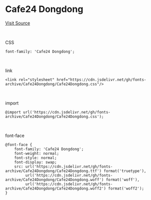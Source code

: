 # Cafe24 Dongdong

[Visit Source](https://fonts.cafe24.com/)

&nbsp;

CSS

```
font-family: 'Cafe24 Dongdong';
```

&nbsp;

link

```
<link rel="stylesheet" href="https://cdn.jsdelivr.net/gh/fonts-archive/Cafe24Dongdong/Cafe24Dongdong.css"/>
```

&nbsp;

import

```
@import url('https://cdn.jsdelivr.net/gh/fonts-archive/Cafe24Dongdong/Cafe24Dongdong.css');
```

&nbsp;

font-face

```
@font-face {
    font-family: 'Cafe24 Dongdong';
    font-weight: normal;
    font-style: normal;
    font-display: swap;
    src: url('https://cdn.jsdelivr.net/gh/fonts-archive/Cafe24Dongdong/Cafe24Dongdong.ttf') format('truetype'),
         url('https://cdn.jsdelivr.net/gh/fonts-archive/Cafe24Dongdong/Cafe24Dongdong.woff') format('woff'),
         url('https://cdn.jsdelivr.net/gh/fonts-archive/Cafe24Dongdong/Cafe24Dongdong.woff2') format('woff2');
}
```
